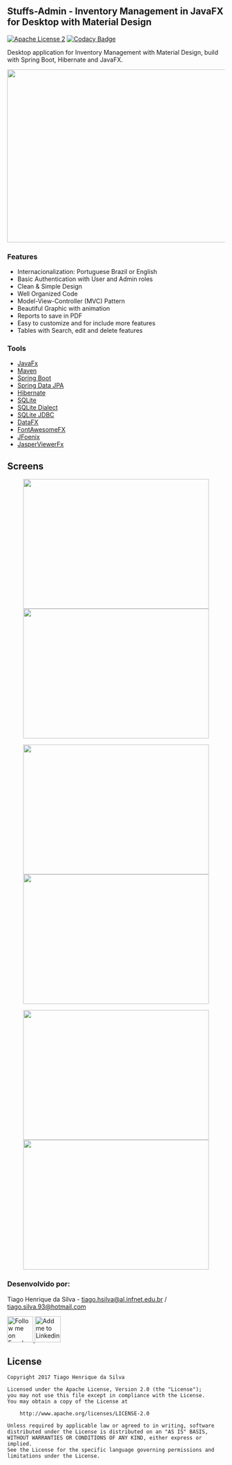 ## Stuffs-Admin - Inventory Management in JavaFX for Desktop with Material Design

[![Apache License 2](https://img.shields.io/badge/license-ASF2-blue.svg)](https://www.apache.org/licenses/LICENSE-2.0.txt)
[![Codacy Badge](https://api.codacy.com/project/badge/Grade/d113af0da84b4ab9b17b8ffc29c58ecf?branch=admin-javafx)](https://www.codacy.com/app/tiagohs/stuffs-admin?utm_source=github.com&amp;utm_medium=referral&amp;utm_content=tiagohs/stuffs-admin&amp;utm_campaign=Badge_Grade)

<p>
Desktop application for Inventory Management with Material Design, build with Spring Boot, Hibernate and JavaFX.
</p>

<p align="center">
  <img src="https://github.com/tiagohs/spring-javafx-material-design-admin/blob/master/screens/apresentation.png" width="750" height="400">
</p>

### Features

<ul>
  <li>Internacionalization: Portuguese Brazil or English</li>
  <li>Basic Authentication with User and Admin roles</li>
  <li>Clean & Simple Design</li>
  <li>Well Organized Code</li>
  <li>Model-View-Controller (MVC) Pattern</li>
  <li>Beautiful Graphic with animation</li>
  <li>Reports to save in PDF</li>
  <li>Easy to customize and for include more features</li>
  <li>Tables with Search, edit and delete features</li>
</ul>

### Tools

<ul>
  <li><a href="http://docs.oracle.com/javase/8/javase-clienttechnologies.htm">JavaFx</a></li>
  <li><a href="https://github.com/apache/maven">Maven</a></li>
  <li><a href="https://github.com/spring-projects/spring-boot">Spring Boot</a></li>
  <li><a href="https://github.com/spring-projects/spring-data-jpa">Spring Data JPA</a></li>
  <li><a href="https://github.com/hibernate">Hibernate</a></li>
  <li><a href="https://www.sqlite.org/">SQLite</a></li>
  <li><a href="https://github.com/gwenn/sqlite-dialect/">SQLite Dialect</a></li>
  <li><a href="https://github.com/xerial/sqlite-jdbc">SQLite JDBC</a></li>
  <li><a href="https://github.com/guigarage/DataFX">DataFX</a></li>
  <li><a href="https://bintray.com/jerady/maven/FontAwesomeFX/8.15/view">FontAwesomeFX</a></li>
  <li><a href="https://github.com/jfoenixadmin/JFoenix">JFoenix</a></li>
  <li><a href="https://github.com/mgrecol/JasperViewerFx">JasperViewerFx</a></li>
</ul>

## Screens

<p align="center">
<img src="https://github.com/tiagohs/spring-javafx-material-design-admin/blob/master/screens/painel.png" width="430" height="300"> <img src="https://github.com/tiagohs/spring-javafx-material-design-admin/blob/master/screens/inventory-search.png" width="430" height="300">
</p>
<p align="center">
<img src="https://github.com/tiagohs/spring-javafx-material-design-admin/blob/master/screens/new-employee.png" width="430" height="300"> <img src="https://github.com/tiagohs/spring-javafx-material-design-admin/blob/master/screens/report-pdf.png" width="430" height="300">
</p>
<p align="center">
<img src="https://github.com/tiagohs/spring-javafx-material-design-admin/blob/master/screens/reports.png" width="430" height="300"> <img src="https://github.com/tiagohs/spring-javafx-material-design-admin/blob/master/screens/new-product.png" width="430" height="300">
</p>

### Desenvolvido por: 

Tiago Henrique da Silva - tiago.hsilva@al.infnet.edu.br / tiago.silva.93@hotmail.com

<p><a href="https://www.facebook.com/tiago.henrique.16">
  <img alt="Follow me on Facebook" src="https://image.freepik.com/free-icon/facebook-symbol_318-37686.png" data-canonical-src="https://image.freepik.com/free-icon/facebook-symbol_318-37686.png" style="max-width:100%;" height="60" width="60">
</a>
<a href="https://br.linkedin.com/in/tiago-henrique-395868b7">
  <img alt="Add me to Linkedin" src="http://image.flaticon.com/icons/svg/34/34405.svg" data-canonical-src="http://image.flaticon.com/icons/svg/34/34405.svg" style="max-width:100%;" height="60" width="60">
</a></p>

## License

    Copyright 2017 Tiago Henrique da Silva

    Licensed under the Apache License, Version 2.0 (the "License");
    you may not use this file except in compliance with the License.
    You may obtain a copy of the License at

        http://www.apache.org/licenses/LICENSE-2.0

    Unless required by applicable law or agreed to in writing, software
    distributed under the License is distributed on an "AS IS" BASIS,
    WITHOUT WARRANTIES OR CONDITIONS OF ANY KIND, either express or implied.
    See the License for the specific language governing permissions and
    limitations under the License.

